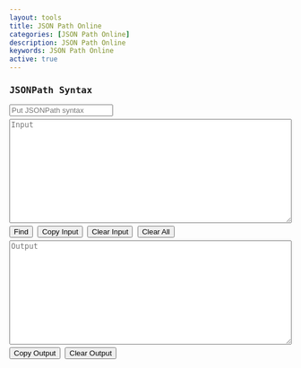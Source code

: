 ```yaml
---
layout: tools
title: JSON Path Online
categories: [JSON Path Online]
description: JSON Path Online
keywords: JSON Path Online
active: true
---
```


<div style="font-family: monospace;">
    <div class="row" style="margin: 5px 0;">
        <h3>JSONPath Syntax</h3>
        <input id="syntax" placeholder="Put JSONPath syntax"/>
    </div>
    <textarea class="row" rows="12" id="input" name="input" placeholder="Input" style="white-space: pre; width: 100%;"></textarea>
    <div class="row" style="margin: 5px 0;">
        <button class="btn-outline" onclick="find()">Find</button>
        <button class="btn-outline" onclick="copyData('input')" data-toggle="tooltip" title="Copy to clipboard">Copy Input</button>
        <button class="btn-outline" onclick="clearInput()">Clear Input</button>
        <button class="btn-outline" onclick="clearAll()">Clear All</button>
    </div>
    <textarea lang="xml" readonly class="row" rows="12" id="output" name="output" placeholder="Output" style="white-space: pre; width: 100%;"></textarea>
    <div class="row" style="margin: 5px 0;">
        <button class="btn-outline" onclick="copyData('output')" data-toggle="tooltip" title="Copy to clipboard">Copy Output</button>
        <button class="btn-outline" onclick="clearOutput()">Clear Output</button>
    </div>
</div>
